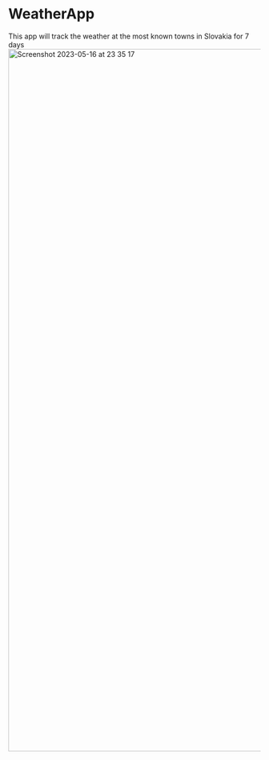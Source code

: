 # WeatherApp

This app will track the weather at the most known towns in Slovakia for 7 days<img width="1402" alt="Screenshot 2023-05-16 at 23 35 17" src="https://github.com/mario007101/WeatherApp/assets/96201545/5b667cc0-351e-47dd-a49d-98c0b58cd698">

